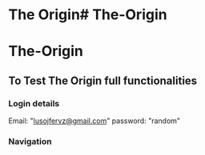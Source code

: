 # The Origin# The-Origin
# The-Origin

## To Test The Origin full functionalities

### Login details
Email: "lusojfervz@gmail.com"
password: "random"

### Navigation
